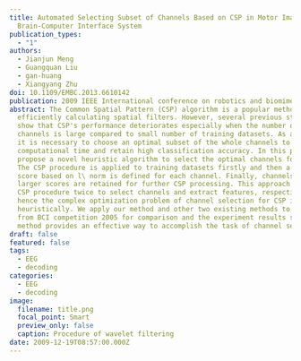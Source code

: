 ```yaml
---
title: Automated Selecting Subset of Channels Based on CSP in Motor Imagery
  Brain-Computer Interface System
publication_types:
  - "1"
authors:
  - Jianjun Meng
  - Guangquan Liu
  - gan-huang
  - Xiangyang Zhu
doi: 10.1109/EMBC.2013.6610142
publication: 2009 IEEE International conference on robotics and biomimetics (ROBIO)
abstract: The Common Spatial Pattern (CSP) algorithm is a popular method for
  efficiently calculating spatial filters. However, several previous studies
  show that CSP's performance deteriorates especially when the number of
  channels is large compared to small number of training datasets. As a result,
  it is necessary to choose an optimal subset of the whole channels to save
  computational time and retain high classification accuracy. In this paper, we
  propose a novel heuristic algorithm to select the optimal channels for CSP.
  The CSP procedure is applied to training datasets firstly and then a channel
  score based on l\ norm is defined for each channel. Finally, channels with
  larger scores are retained for further CSP processing. This approach utilizes
  CSP procedure twice to select channels and extract features, respectively;
  hence the complex optimization problem of channel selection for CSP is solved
  heuristically. We apply our method and other two existing methods to datasets
  from BCI competition 2005 for comparison and the experiment results show this
  method provides an effective way to accomplish the task of channel selection.
draft: false
featured: false
tags:
  - EEG
  - decoding
categories:
  - EEG
  - decoding
image:
  filename: title.png
  focal_point: Smart
  preview_only: false
  caption: Procedure of wavelet filtering
date: 2009-12-19T08:57:00.000Z
---
```

